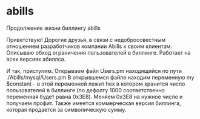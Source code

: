 # abills
Продолжение жизни биллингу abills

Приветствую! Дорогие друзья, в связи с недобросовестным отношением разработчиков компании Abills к своим клиентам. Описываю обход ограничения пользователей в биллинге. Работает на всех версиях абиллса.

И так, приступим. Открываем файл Users.pm находящийся по пути ./Abills/mysql/Users.pm
В открывшемся файле находим переменную my $constant - в этой переменной лежит hex в котором хранится число пользователей в биллинге (по дефолту 1000 соответственно переменная будет равна 0x3E8). Меняем 0x3E8 на нужное число и получаем профит. Также имеется коммерческая версия биллинга, которая продается за символическую сумму.
